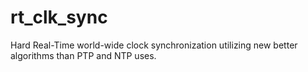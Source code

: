 rt_clk_sync
===========

Hard Real-Time world-wide clock synchronization utilizing new better algorithms than PTP and NTP uses.